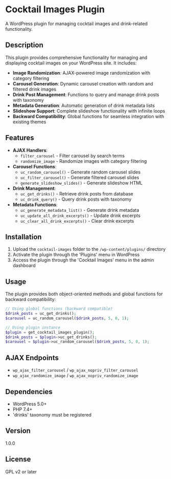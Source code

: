 # Cocktail Images Plugin

A WordPress plugin for managing cocktail images and drink-related functionality.

## Description

This plugin provides comprehensive functionality for managing and displaying cocktail images on your WordPress site. It includes:

- **Image Randomization**: AJAX-powered image randomization with category filtering
- **Carousel Generation**: Dynamic carousel creation with random and filtered drink images
- **Drink Post Management**: Functions to query and manage drink posts with taxonomy
- **Metadata Generation**: Automatic generation of drink metadata lists
- **Slideshow Support**: Complete slideshow functionality with infinite loops
- **Backward Compatibility**: Global functions for seamless integration with existing themes

## Features

- **AJAX Handlers**: 
  - `filter_carousel` - Filter carousel by search terms
  - `randomize_image` - Randomize images with category filtering
- **Carousel Functions**:
  - `uc_random_carousel()` - Generate random carousel slides
  - `uc_filter_carousel()` - Generate filtered carousel slides
  - `generate_slideshow_slides()` - Generate slideshow HTML
- **Drink Management**:
  - `uc_get_drinks()` - Retrieve drink posts from database
  - `uc_drink_query()` - Query drink posts with taxonomy
- **Metadata Functions**:
  - `uc_generate_metadata_list()` - Generate drink metadata
  - `uc_update_all_drink_excerpts()` - Update drink excerpts
  - `uc_clear_all_drink_excerpts()` - Clear drink excerpts

## Installation

1. Upload the `cocktail-images` folder to the `/wp-content/plugins/` directory
2. Activate the plugin through the 'Plugins' menu in WordPress
3. Access the plugin through the 'Cocktail Images' menu in the admin dashboard

## Usage

The plugin provides both object-oriented methods and global functions for backward compatibility:

```php
// Using global functions (backward compatible)
$drink_posts = uc_get_drinks();
$carousel = uc_random_carousel($drink_posts, 5, 0, 1);

// Using plugin instance
$plugin = get_cocktail_images_plugin();
$drink_posts = $plugin->uc_get_drinks();
$carousel = $plugin->uc_random_carousel($drink_posts, 5, 0, 1);
```

## AJAX Endpoints

- `wp_ajax_filter_carousel` / `wp_ajax_nopriv_filter_carousel`
- `wp_ajax_randomize_image` / `wp_ajax_nopriv_randomize_image`

## Dependencies

- WordPress 5.0+
- PHP 7.4+
- 'drinks' taxonomy must be registered

## Version

1.0.0

## License

GPL v2 or later 